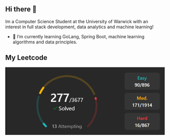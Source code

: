 ## Hi there 👋


Im a Computer Science Student at the University of Warwick with an interest in full stack development, data analytics and machine learning! 
 
- 🌱 I’m currently learning GoLang, Spring Boot, machine learning algorithms and data principles. 

## My Leetcode
![leetcode image](leetcode-image.png)
